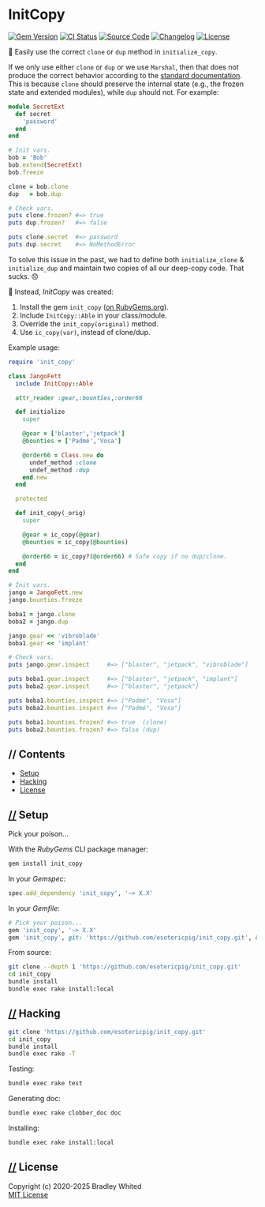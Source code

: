 # InitCopy

[![Gem Version](https://badge.fury.io/rb/init_copy.svg)](https://badge.fury.io/rb/init_copy)
[![CI Status](https://github.com/esotericpig/init_copy/actions/workflows/ci.yml/badge.svg)](https://github.com/esotericpig/init_copy/actions/workflows/ci.yml)
[![Source Code](https://img.shields.io/badge/source-github-%23211F1F.svg)](https://github.com/esotericpig/init_copy)
[![Changelog](https://img.shields.io/badge/changelog-md-%23A0522D.svg)](CHANGELOG.md)
[![License](https://img.shields.io/github/license/esotericpig/init_copy.svg)](LICENSE.txt)

🧬 Easily use the correct `clone` or `dup` method in `initialize_copy`.

If we only use either `clone` or `dup` or we use `Marshal`, then that does not produce the correct behavior according to the [standard documentation](https://docs.ruby-lang.org/en/master/Object.html#method-i-dup-label-on+dup+vs+clone). This is because `clone` should preserve the internal state (e.g., the frozen state and extended modules), while `dup` should not. For example:

```ruby
module SecretExt
  def secret
    'password'
  end
end

# Init vars.
bob = 'Bob'
bob.extend(SecretExt)
bob.freeze

clone = bob.clone
dup   = bob.dup

# Check vars.
puts clone.frozen? #=> true
puts dup.frozen?   #=> false

puts clone.secret  #=> password
puts dup.secret    #=> NoMethodError
```

To solve this issue in the past, we had to define both `initialize_clone` & `initialize_dup` and maintain two copies of all our deep-copy code. That sucks. 😞

🚀 Instead, *InitCopy* was created:

1. Install the gem `init_copy` ([on RubyGems.org](https://rubygems.org/gems/init_copy)).
2. Include `InitCopy::Able` in your class/module.
3. Override the `init_copy(original)` method.
4. Use `ic_copy(var)`, instead of clone/dup.

Example usage:

```ruby
require 'init_copy'

class JangoFett
  include InitCopy::Able

  attr_reader :gear,:bounties,:order66

  def initialize
    super

    @gear = ['blaster','jetpack']
    @bounties = ['Padmé','Vosa']

    @order66 = Class.new do
      undef_method :clone
      undef_method :dup
    end.new
  end

  protected

  def init_copy(_orig)
    super

    @gear = ic_copy(@gear)
    @bounties = ic_copy(@bounties)

    @order66 = ic_copy?(@order66) # Safe copy if no dup/clone.
  end
end

# Init vars.
jango = JangoFett.new
jango.bounties.freeze

boba1 = jango.clone
boba2 = jango.dup

jango.gear << 'vibroblade'
boba1.gear << 'implant'

# Check vars.
puts jango.gear.inspect     #=> ["blaster", "jetpack", "vibroblade"]

puts boba1.gear.inspect     #=> ["blaster", "jetpack", "implant"]
puts boba2.gear.inspect     #=> ["blaster", "jetpack"]

puts boba1.bounties.inspect #=> ["Padmé", "Vosa"]
puts boba2.bounties.inspect #=> ["Padmé", "Vosa"]

puts boba1.bounties.frozen? #=> true  (clone)
puts boba2.bounties.frozen? #=> false (dup)
```

## // Contents

- [Setup](#-setup)
- [Hacking](#-hacking)
- [License](#-license)

## [//](#-contents) Setup

Pick your poison...

With the *RubyGems* CLI package manager:

```bash
gem install init_copy
```

In your *Gemspec*:

```ruby
spec.add_dependency 'init_copy', '~> X.X'
```

In your *Gemfile*:

```ruby
# Pick your poison...
gem 'init_copy', '~> X.X'
gem 'init_copy', git: 'https://github.com/esotericpig/init_copy.git', branch: 'main'
```

From source:

```bash
git clone --depth 1 'https://github.com/esotericpig/init_copy.git'
cd init_copy
bundle install
bundle exec rake install:local
```

## [//](#-contents) Hacking

```bash
git clone 'https://github.com/esotericpig/init_copy.git'
cd init_copy
bundle install
bundle exec rake -T
```

Testing:

```bash
bundle exec rake test
```

Generating doc:

```bash
bundle exec rake clobber_doc doc
```

Installing:

```bash
bundle exec rake install:local
```

## [//](#-contents) License

Copyright (c) 2020-2025 Bradley Whited  
[MIT License](LICENSE.txt)  
